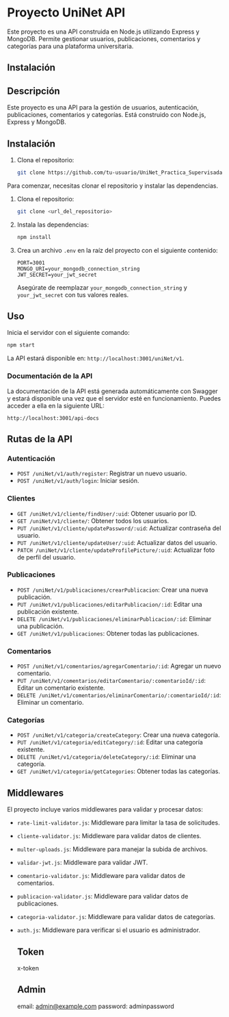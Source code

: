 
# Proyecto UniNet API

Este proyecto es una API construida en Node.js utilizando Express y MongoDB. Permite gestionar usuarios, publicaciones, comentarios y categorías para una plataforma universitaria.

## Instalación

## Descripción
Este proyecto es una API para la gestión de usuarios, autenticación, publicaciones, comentarios y categorías. Está construido con Node.js, Express y MongoDB.

## Instalación
1. Clona el repositorio:
   ```bash
   git clone https://github.com/tu-usuario/UniNet_Practica_Supervisada.git
Para comenzar, necesitas clonar el repositorio y instalar las dependencias.

1. Clona el repositorio:
   ```bash
   git clone <url_del_repositorio>
   ```

2. Instala las dependencias:
   ```bash
   npm install
   ```

3. Crea un archivo `.env` en la raíz del proyecto con el siguiente contenido:
   ```env
   PORT=3001
   MONGO_URI=your_mongodb_connection_string
   JWT_SECRET=your_jwt_secret
   ```

   Asegúrate de reemplazar `your_mongodb_connection_string` y `your_jwt_secret` con tus valores reales.

## Uso

Inicia el servidor con el siguiente comando:

```bash
npm start
```

La API estará disponible en: `http://localhost:3001/uniNet/v1`.

### Documentación de la API

La documentación de la API está generada automáticamente con Swagger y estará disponible una vez que el servidor esté en funcionamiento. Puedes acceder a ella en la siguiente URL:

```
http://localhost:3001/api-docs
```

## Rutas de la API

### Autenticación
- `POST /uniNet/v1/auth/register`: Registrar un nuevo usuario.
- `POST /uniNet/v1/auth/login`: Iniciar sesión.

### Clientes
- `GET /uniNet/v1/cliente/findUser/:uid`: Obtener usuario por ID.
- `GET /uniNet/v1/cliente/`: Obtener todos los usuarios.
- `PUT /uniNet/v1/cliente/updatePassword/:uid`: Actualizar contraseña del usuario.
- `PUT /uniNet/v1/cliente/updateUser/:uid`: Actualizar datos del usuario.
- `PATCH /uniNet/v1/cliente/updateProfilePicture/:uid`: Actualizar foto de perfil del usuario.

### Publicaciones
- `POST /uniNet/v1/publicaciones/crearPublicacion`: Crear una nueva publicación.
- `PUT /uniNet/v1/publicaciones/editarPublicacion/:id`: Editar una publicación existente.
- `DELETE /uniNet/v1/publicaciones/eliminarPublicacion/:id`: Eliminar una publicación.
- `GET /uniNet/v1/publicaciones`: Obtener todas las publicaciones.

### Comentarios
- `POST /uniNet/v1/comentarios/agregarComentario/:id`: Agregar un nuevo comentario.
- `PUT /uniNet/v1/comentarios/editarComentario/:comentarioId/:id`: Editar un comentario existente.
- `DELETE /uniNet/v1/comentarios/eliminarComentario/:comentarioId/:id`: Eliminar un comentario.

### Categorías
- `POST /uniNet/v1/categoria/createCategory`: Crear una nueva categoría.
- `PUT /uniNet/v1/categoria/editCategory/:id`: Editar una categoría existente.
- `DELETE /uniNet/v1/categoria/deleteCategory/:id`: Eliminar una categoría.
- `GET /uniNet/v1/categoria/getCategories`: Obtener todas las categorías.

## Middlewares

El proyecto incluye varios middlewares para validar y procesar datos:

- `rate-limit-validator.js`: Middleware para limitar la tasa de solicitudes.
- `cliente-validator.js`: Middleware para validar datos de clientes.
- `multer-uploads.js`: Middleware para manejar la subida de archivos.
- `validar-jwt.js`: Middleware para validar JWT.
- `comentario-validator.js`: Middleware para validar datos de comentarios.
- `publicacion-validator.js`: Middleware para validar datos de publicaciones.
- `categoria-validator.js`: Middleware para validar datos de categorías.

  
- `auth.js`: Middleware para verificar si el usuario es administrador.


  ## Token
  x-token

  ## Admin
  email: admin@example.com
  password: adminpassword

